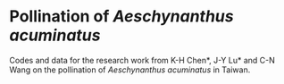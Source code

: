 # Pollination of *Aeschynanthus acuminatus*
Codes and data for the research work from K-H Chen*, J-Y Lu* and C-N Wang on the pollination of *Aeschynanthus acuminatus* in Taiwan.
